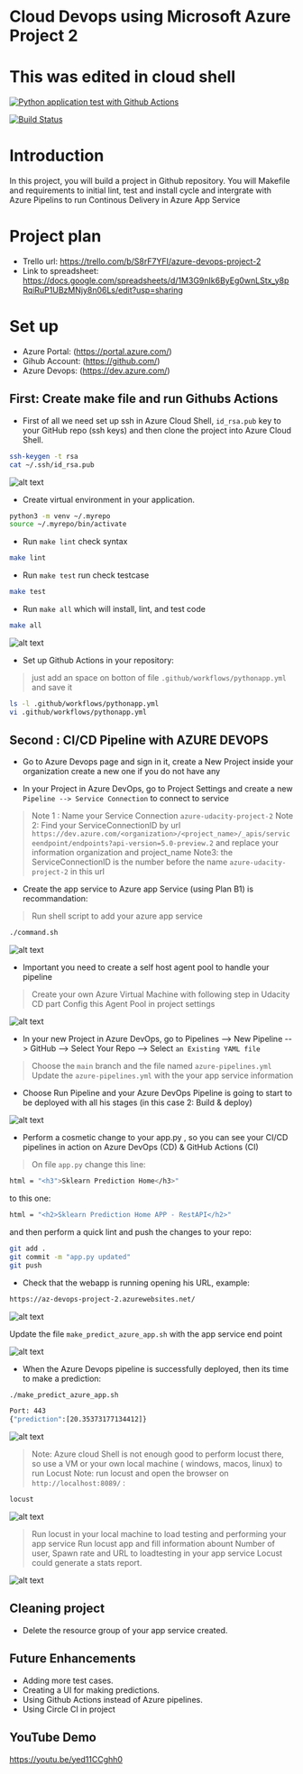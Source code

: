 # Cloud Devops using Microsoft Azure Project 2

# This was edited in cloud shell

[![Python application test with Github Actions](https://github.com/huy-js/azure-udacity-project-2/actions/workflows/pythonapp.yml/badge.svg)](https://github.com/huy-js/azure-udacity-project-2/actions/workflows/pythonapp.yml)

[![Build Status](https://dev.azure.com/huycntt/azure-udacity-project-2/_apis/build/status/huy-js.azure-udacity-project-2?branchName=main)](https://dev.azure.com/huycntt/azure-udacity-project-2/_build/latest?definitionId=20&branchName=main)

# Introduction
In this project, you will build a project in Github repository. You will Makefile and requirements to initial lint, test and install cycle and intergrate with Azure Pipelins to run Continous Delivery in Azure App Service

# Project plan
* Trello url: https://trello.com/b/S8rF7YFI/azure-devops-project-2
* Link to spreadsheet: 
https://docs.google.com/spreadsheets/d/1M3G9nIk6ByEg0wnLStx_y8pRqiRuP1UBzMNjy8n06Ls/edit?usp=sharing

# Set up
* Azure Portal: (https://portal.azure.com/)
* Gihub Account: (https://github.com/)
* Azure Devops: (https://dev.azure.com/)

## First: Create make file and run Githubs Actions
* First of all we need set up ssh in Azure Cloud Shell, `id_rsa.pub` key to your GitHub repo (ssh keys) and then clone the project into Azure Cloud Shell.

```sh
ssh-keygen -t rsa
cat ~/.ssh/id_rsa.pub
```
![alt text](https://github.com/huy-js/azure-udacity-project-2/blob/main/images/cloen-code.png)

* Create virtual environment in your application.

```sh
python3 -m venv ~/.myrepo
source ~/.myrepo/bin/activate
```
* Run `make lint` check syntax

```sh
make lint
```
* Run `make test` run check testcase

```sh
make test
```
* Run `make all` which will install, lint, and test code

```sh
make all
```

![alt text](https://github.com/huy-js/azure-udacity-project-2/blob/main/images/make-all.png)

* Set up Github Actions in your repository:

> just add an space on botton of file `.github/workflows/pythonapp.yml` and save it

```sh
ls -l .github/workflows/pythonapp.yml
vi .github/workflows/pythonapp.yml
```

## Second : CI/CD Pipeline with AZURE DEVOPS

* Go to Azure Devops page and sign in it, create a New Project inside your organization create a new one if you do not have any

* In your Project in Azure DevOps, go to Project Settings and create a new `Pipeline --> Service Connection` to connect to service

> Note 1 : Name your Service Connection `azure-udacity-project-2`
> Note 2: Find your ServiceConnectionID by url `https://dev.azure.com/<organization>/<project_name>/_apis/serviceendpoint/endpoints?api-version=5.0-preview.2` and replace your information organization and project_name
> Note3: the ServiceConnectionID is the number before the name `azure-udacity-project-2` in this url

* Create the app service to Azure app Service (using Plan B1) is recommandation:
> Run shell script to add your azure app service
```sh
./command.sh
```
![alt text](https://github.com/huy-js/azure-udacity-project-2/blob/main/images/appservice.png)

* Important you need to create a self host agent pool to handle your pipeline
> Create your own Azure Virtual Machine with following step in Udacity CD part
> Config this Agent Pool in project settings

![alt text](https://github.com/huy-js/azure-udacity-project-2/blob/main/images/agentpool.png)

* In your new Project in Azure DevOps, go to Pipelines --> New Pipeline --> GitHub --> Select Your Repo --> Select `an Existing YAML file`

> Choose the `main` branch and the file named `azure-pipelines.yml`
> Update the `azure-pipelines.yml` with the your app service information

* Choose Run Pipeline and your Azure DevOps Pipeline is going to start to be deployed with all his stages (in this case 2: Build & deploy)

![alt text](https://github.com/huy-js/azure-udacity-project-2/blob/main/images/custom-yaml-file.png)

* Perform a cosmetic change to your app.py , so you can see your CI/CD pipelines in action on Azure DevOps (CD) & GitHub Actions (CI)

> On file `app.py` change this line:

```sh
html = "<h3">Sklearn Prediction Home</h3>"
```

to this one:

```sh
html = "<h2>Sklearn Prediction Home APP - RestAPI</h2>"
```

and then perform a quick lint and push the changes to your repo:

```sh
git add .
git commit -m "app.py updated"
git push
```

* Check that the webapp is running opening his URL, example:

```sh
https://az-devops-project-2.azurewebsites.net/
```
![alt text](https://github.com/huy-js/azure-udacity-project-2/blob/main/images/change_to_restapi.png)

Update the file `make_predict_azure_app.sh` with the app service end point

![alt text](https://github.com/huy-js/azure-udacity-project-2/blob/main/images/full-run-azure.png)

* When the Azure Devops pipeline is successfully deployed, then its time to make a prediction:

```sh
./make_predict_azure_app.sh
```

```sh
Port: 443
{"prediction":[20.35373177134412]}
```
![alt text](https://github.com/huy-js/azure-udacity-project-2/blob/main/images/make-predict-shell.png)

> Note: Azure cloud Shell is not enough good to perform locust there, so use a VM or your own local machine ( windows, macos, linux) to run Locust
> Note: run locust and open the browser on `http://localhost:8089/` :

```sh
locust
```

![alt text](https://github.com/huy-js/azure-udacity-project-2/blob/main/images/locust-ui.png)

> Run locust in your local machine to load testing and performing your app service
> Run locust app and fill information abount Number of user, Spawn rate and URL to loadtesting in your app service
> Locust could generate a stats report.

![alt text](https://github.com/huy-js/azure-udacity-project-2/blob/main/images/locust.png)

## Cleaning project

* Delete the resource group of your app service created.

## Future Enhancements

* Adding more test cases.
* Creating a UI for making predictions.
* Using Github Actions instead of Azure pipelines. 
* Using Circle CI in project

## YouTube Demo
https://youtu.be/yed11CCghh0